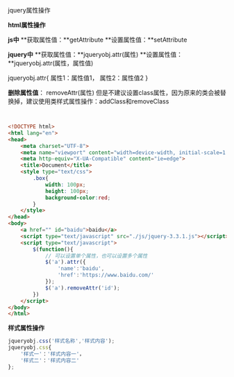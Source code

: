 jquery属性操作

**html属性操作**

**js中**
**获取属性值：**getAttribute
**设置属性值：**setAttribute

**jquery中**
**获取属性值：**jqueryobj.attr(属性)
**设置属性值：**jqueryobj.attr(属性，属性值)

jqueryobj.attr{
    属性1：属性值1，
    属性2：属性值2
}

**删除属性值**：
removeAttr(属性)
但是不建议设置class属性，因为原来的类会被替换掉，建议使用类样式属性操作：addClass和removeClass

```html


<!DOCTYPE html>
<html lang="en">
<head>
    <meta charset="UTF-8">
    <meta name="viewport" content="width=device-width, initial-scale=1.0">
    <meta http-equiv="X-UA-Compatible" content="ie=edge">
    <title>Document</title>
    <style type="text/css">
        .box{
            width: 100px;
            height: 100px;
            background-color:red;
        }
    </style>
</head>
<body>
    <a href="" id="baidu">baidu</a>
    <script type="text/javascript" src="./js/jquery-3.3.1.js"></script>
    <script type="text/javascript">
        $(function(){
            // 可以设置单个属性，也可以设置多个属性
            $('a').attr({
                'name':'baidu',
                'href':'https://www.baidu.com/'
            });
            $('a').removeAttr('id');
        })
    </script>
</body>
</html>
```



**样式属性操作**

```javascript
jqueryobj.css('样式名称','样式内容');
jqueryobj.css{
    '样式一'：'样式内容一'，
    '样式二'：'样式内容二'
};
```